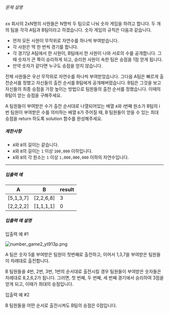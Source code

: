
###### 문제 설명


xx 회사의 2xN명의 사원들은 N명씩 두 팀으로 나눠 숫자 게임을 하려고 합니다. 두 개의 팀을 각각 A팀과 B팀이라고 하겠습니다. 숫자 게임의 규칙은 다음과 같습니다.


* 먼저 모든 사원이 무작위로 자연수를 하나씩 부여받습니다.
* 각 사원은 딱 한 번씩 경기를 합니다.
* 각 경기당 A팀에서 한 사원이, B팀에서 한 사원이 나와 서로의 수를 공개합니다. 그때 숫자가 큰 쪽이 승리하게 되고, 승리한 사원이 속한 팀은 승점을 1점 얻게 됩니다.
* 만약 숫자가 같다면 누구도 승점을 얻지 않습니다.


전체 사원들은 우선 무작위로 자연수를 하나씩 부여받았습니다. 그다음 A팀은 빠르게 출전순서를 정했고 자신들의 출전 순서를 B팀에게 공개해버렸습니다. B팀은 그것을 보고 자신들의 최종 승점을 가장 높이는 방법으로 팀원들의 출전 순서를 정했습니다. 이때의 B팀이 얻는 승점을 구해주세요.  

A 팀원들이 부여받은 수가 출전 순서대로 나열되어있는 배열 `A`와 i번째 원소가 B팀의 i번 팀원이 부여받은 수를 의미하는 배열 `B`가 주어질 때, B 팀원들이 얻을 수 있는 최대 승점을 return 하도록 solution 함수를 완성해주세요.


##### 제한사항


* `A`와 `B`의 길이는 같습니다.
* `A`와 `B`의 길이는 `1` 이상 `100,000` 이하입니다.
* `A`와 `B`의 각 원소는 `1` 이상 `1,000,000,000` 이하의 자연수입니다.




---


##### 입출력 예




| A | B | result |
| --- | --- | --- |
| \[5,1,3,7] | \[2,2,6,8] | 3 |
| \[2,2,2,2] | \[1,1,1,1] | 0 |


##### 입출력 예 설명


입출력 예 \#1  

![number_game2_yt913p.png](https://grepp-programmers.s3.ap-northeast-2.amazonaws.com/files/production/0de59edf-76e1-4313-984a-4b2bd40911fb/number_game2_yt913p.png)  

A 팀은 숫자 5를 부여받은 팀원이 첫번째로 출전하고, 이어서 1,3,7을 부여받은 팀원들이 차례대로 출전합니다.  

B 팀원들을 4번, 2번, 3번, 1번의 순서대로 출전시킬 경우 팀원들이 부여받은 숫자들은 차례대로 8,2,6,2가 됩니다. 그러면, 첫 번째, 두 번째, 세 번째 경기에서 승리하여 3점을 얻게 되고, 이때가 최대의 승점입니다.


입출력 예 \#2  

B 팀원들을 어떤 순서로 출전시켜도 B팀의 승점은 0점입니다.



